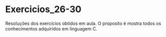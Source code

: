 # Exercicios_26-30
Resoluções dos exercícios obtidos em aula. O proposito é mostra todos os conhecimentos adquiridos em linguagem C.
